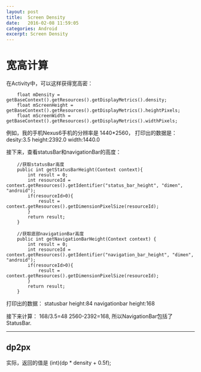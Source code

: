 ```yaml
---
layout: post
title:  Screen Density
date:   2016-02-08 11:59:05
categories: Android
excerpt: Screen Density
---
```


# 宽高计算

在Activity中，可以这样获得宽高密：

```
	float mDensity = getBaseContext().getResources().getDisplayMetrics().density;
	float mScreenHeight = getBaseContext().getResources().getDisplayMetrics().heightPixels;
    float mScreenWidth = getBaseContext().getResources().getDisplayMetrics().widthPixels;
```

例如，我的手机Nexus6手机的分辨率是 1440*2560，
打印出的数据是：
desity:3.5
height:2392.0
width:1440.0

接下来，查看statusBar和navigationBar的高度：

```
    //获取statusBar高度
    public int getStatusBarHeight(Context context){
        int result = 0;
        int resourceId = context.getResources().getIdentifier("status_bar_height", "dimen", "android");
        if(resourceId>0){
            result = context.getResources().getDimensionPixelSize(resourceId);
        }
        return result;
    }

    //获取底部navigationBar高度
    public int getNavigationBarHeight(Context context) {
        int result = 0;
        int resourceId = context.getResources().getIdentifier("navigation_bar_height", "dimen", "android");
        if(resourceId>0){
            result = context.getResources().getDimensionPixelSize(resourceId);
        }
        return result;
    }
```

打印出的数据：
statusbar height:84
navigationbar height:168

接下来计算：
168/3.5=48
2560-2392=168, 所以NavigationBar包括了StatusBar.

--------------------

## dp2px

实际，返回的值是 (int)(dp * density + 0.5f);



